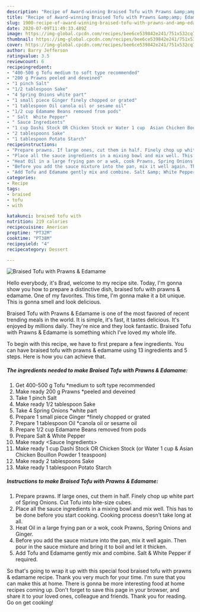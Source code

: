 ```yaml
---
description: "Recipe of Award-winning Braised Tofu with Prawns &amp;amp; Edamame"
title: "Recipe of Award-winning Braised Tofu with Prawns &amp;amp; Edamame"
slug: 1900-recipe-of-award-winning-braised-tofu-with-prawns-and-amp-edamame
date: 2020-07-09T11:49:33.489Z
image: https://img-global.cpcdn.com/recipes/bee6ce539842e241/751x532cq70/braised-tofu-with-prawns-edamame-recipe-main-photo.jpg
thumbnail: https://img-global.cpcdn.com/recipes/bee6ce539842e241/751x532cq70/braised-tofu-with-prawns-edamame-recipe-main-photo.jpg
cover: https://img-global.cpcdn.com/recipes/bee6ce539842e241/751x532cq70/braised-tofu-with-prawns-edamame-recipe-main-photo.jpg
author: Barry Jefferson
ratingvalue: 3.5
reviewcount: 6
recipeingredient:
- "400-500 g Tofu medium to soft type recommended"
- "200 g Prawns peeled and deveined"
- "1 pinch Salt"
- "1/2 tablespoon Sake"
- "4 Spring Onions white part"
- "1 small piece Ginger finely chopped or grated"
- "1 tablespoon Oil canola oil or sesame oil"
- "1/2 cup Edamame Beans removed from pods"
- " Salt  White Pepper"
- " Sauce Ingredients"
- "1 cup Dashi Stock OR Chicken Stock or Water 1 cup  Asian Chicken Bouillon Powder 1 teaspoon"
- "2 tablespoons Sake"
- "1 tablespoon Potato Starch"
recipeinstructions:
- "Prepare prawns. If large ones, cut them in half. Finely chop up white part of Spring Onions. Cut Tofu into bite-size cubes."
- "Place all the sauce ingredients in a mixing bowl and mix well. This has to be done before you start cooking. Cooking process doesn’t take long at all."
- "Heat Oil in a large frying pan or a wok, cook Prawns, Spring Onions and Ginger."
- "Before you add the sauce mixture into the pan, mix it well again. Then pour in the sauce mixture and bring it to boil and let it thicken."
- "Add Tofu and Edamame gently mix and combine. Salt &amp; White Pepper if required."
categories:
- Recipe
tags:
- braised
- tofu
- with

katakunci: braised tofu with 
nutrition: 219 calories
recipecuisine: American
preptime: "PT32M"
cooktime: "PT38M"
recipeyield: "4"
recipecategory: Dessert

---
```



![Braised Tofu with Prawns &amp; Edamame](https://img-global.cpcdn.com/recipes/bee6ce539842e241/751x532cq70/braised-tofu-with-prawns-edamame-recipe-main-photo.jpg)

Hello everybody, it's Brad, welcome to my recipe site. Today, I'm gonna show you how to prepare a distinctive dish, braised tofu with prawns &amp; edamame. One of my favorites. This time, I'm gonna make it a bit unique. This is gonna smell and look delicious.



Braised Tofu with Prawns &amp; Edamame is one of the most favored of recent trending meals in the world. It is simple, it's fast, it tastes delicious. It's enjoyed by millions daily. They're nice and they look fantastic. Braised Tofu with Prawns &amp; Edamame is something which I've loved my whole life.


To begin with this recipe, we have to first prepare a few ingredients. You can have braised tofu with prawns &amp; edamame using 13 ingredients and 5 steps. Here is how you can achieve that.

<!--inarticleads1-->

##### The ingredients needed to make Braised Tofu with Prawns &amp; Edamame:

1. Get 400-500 g Tofu *medium to soft type recommended
1. Make ready 200 g Prawns *peeled and deveined
1. Take 1 pinch Salt
1. Make ready 1/2 tablespoon Sake
1. Take 4 Spring Onions *white part
1. Prepare 1 small piece Ginger *finely chopped or grated
1. Prepare 1 tablespoon Oil *canola oil or sesame oil
1. Prepare 1/2 cup Edamame Beans removed from pods
1. Prepare  Salt &amp; White Pepper
1. Make ready  &lt;Sauce Ingredients&gt;
1. Make ready 1 cup Dashi Stock OR Chicken Stock (or Water 1 cup &amp; Asian Chicken Bouillon Powder 1 teaspoon)
1. Make ready 2 tablespoons Sake
1. Make ready 1 tablespoon Potato Starch




<!--inarticleads2-->

##### Instructions to make Braised Tofu with Prawns &amp; Edamame:

1. Prepare prawns. If large ones, cut them in half. Finely chop up white part of Spring Onions. Cut Tofu into bite-size cubes.
1. Place all the sauce ingredients in a mixing bowl and mix well. This has to be done before you start cooking. Cooking process doesn’t take long at all.
1. Heat Oil in a large frying pan or a wok, cook Prawns, Spring Onions and Ginger.
1. Before you add the sauce mixture into the pan, mix it well again. Then pour in the sauce mixture and bring it to boil and let it thicken.
1. Add Tofu and Edamame gently mix and combine. Salt &amp; White Pepper if required.




So that's going to wrap it up with this special food braised tofu with prawns &amp; edamame recipe. Thank you very much for your time. I'm sure that you can make this at home. There is gonna be more interesting food at home recipes coming up. Don't forget to save this page in your browser, and share it to your loved ones, colleague and friends. Thank you for reading. Go on get cooking!

